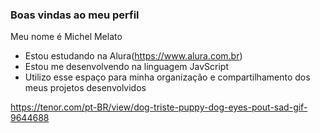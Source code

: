### Boas  vindas ao meu perfil 

Meu nome é Michel Melato

-  Estou estudando na Alura(https://www.alura.com.br)
-  Estou me desenvolvendo na linguagem JavScript
-  Utilizo esse espaço para minha organização e compartilhamento dos meus projetos desenvolvidos

https://tenor.com/pt-BR/view/dog-triste-puppy-dog-eyes-pout-sad-gif-9644688
